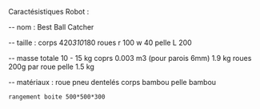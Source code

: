 Caractésistiques Robot :

-- nom : Best Ball Catcher

-- taille : 
	corps 420*310*180
	roues r 100 w 40 
	pelle L 200
	
-- masse totale 10 - 15 kg
	coprs 0.003 m3 (pour parois 6mm) 1.9 kg
	roues 200g par roue
	pelle 1.5 kg
	
-- matériaux :
	roue pneu dentelés
	corps bambou
	pelle bambou
	
	
	rangement boite 500*500*300
